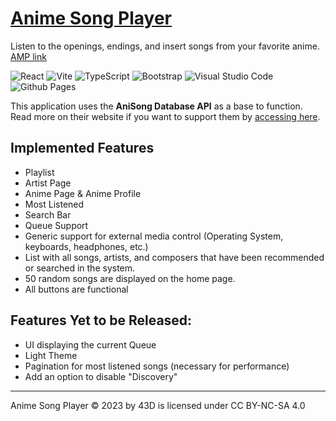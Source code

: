 # [Anime Song Player](https://43d.github.io/player/)

Listen to the openings, endings, and insert songs from your favorite anime.
[AMP link](https://43d.github.io/player/)

![React](https://img.shields.io/badge/react-%2320232a.svg?style=for-the-badge&logo=react&logoColor=%2361DAFB) ![Vite](https://img.shields.io/badge/vite-%23646CFF.svg?style=for-the-badge&logo=vite&logoColor=white) ![TypeScript](https://img.shields.io/badge/typescript-%23007ACC.svg?style=for-the-badge&logo=typescript&logoColor=white) ![Bootstrap](https://img.shields.io/badge/bootstrap-%238511FA.svg?style=for-the-badge&logo=bootstrap&logoColor=white) 
![Visual Studio Code](https://img.shields.io/badge/Visual%20Studio%20Code-0078d7.svg?style=for-the-badge&logo=visual-studio-code&logoColor=white) ![Github Pages](https://img.shields.io/badge/github%20pages-121013?style=for-the-badge&logo=github&logoColor=white)

This application uses the **AniSong Database API** as a base to function. Read more on their website if you want to support them by [accessing here](https://anisongdb.com/).

## Implemented Features
* Playlist
* Artist Page
* Anime Page & Anime Profile
* Most Listened
* Search Bar
* Queue Support
* Generic support for external media control (Operating System, keyboards, headphones, etc.)
* List with all songs, artists, and composers that have been recommended or searched in the system.
* 50 random songs are displayed on the home page.
* All buttons are functional

## Features Yet to be Released:
* UI displaying the current Queue
* Light Theme
* Pagination for most listened songs (necessary for performance)
* Add an option to disable "Discovery"

<hr>

Anime Song Player © 2023 by 43D is licensed under CC BY-NC-SA 4.0 